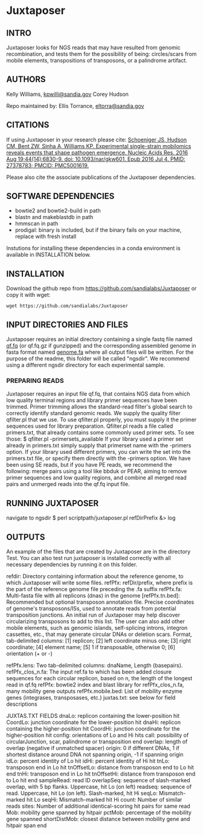 # Juxtaposer

## INTRO
Juxtaposer looks for NGS reads that may have resulted from genomic recombination, and tests them for the
possibility of being: circles/scars from mobile elements, transpositions of transposons, or a palindrome artifact.

## AUTHORS
Kelly Williams, kpwilli@sandia.gov
Corey Hudson

Repo maintained by: Ellis Torrance, eltorra@sandia.gov

## CITATIONS
If using Juxtaposer in your research please cite:
[Schoeniger JS, Hudson CM, Bent ZW, Sinha A, Williams KP. Experimental single-strain mobilomics reveals events that shape pathogen emergence. Nucleic Acids Res. 2016 Aug 19;44(14):6830-9. doi: 10.1093/nar/gkw601. Epub 2016 Jul 4. PMID: 27378783; PMCID: PMC5001619.](https://academic.oup.com/nar/article/44/14/6830/2468219)

Please also cite the associate publications of the Juxtaposer dependencies.

## SOFTWARE DEPENDENCIES
 - bowtie2 and bowtie2-build in path
 - blastn and makeblastdb in path
 - hmmscan in path
 - prodigal: binary is included, but if the binary fails on your machine, replace with fresh install

Instutions for installing these dependencies in a conda environment is available in INSTALLATION below. 

## INSTALLATION

Download the github repo from https://github.com/sandialabs/Juxtaposer or copy it with wget:
```
wget https://github.com/sandialabs/Juxtaposer
```


## INPUT DIRECTORIES AND FILES

Juxtaposer requires an initial directory containing a single fastq file named <ins>qf.fq</ins> (or qf.fq.gz if gunzipped) and the corresponding assembled genome in fasta format named <ins>genome.fa</ins> where all output files will be written. For the purpose of the readme, this folder will be called "ngsdir".
We recommend using a different ngsdir directory for each experimental sample.

### PREPARING READS

Juxtaposer requires an input file qf.fq, that contains NGS data from which low quality terminal regions and library
primer sequences have been trimmed. Primer trimming allows the standard-read filter's global search to correctly
identify standard genomic reads. We supply the quality filter qfilter.pl that we use. To use qfilter.pl properly,
you must supply it the primer sequences used for library preparation. Qfilter.pl reads a file called primers.txt,
that already contains some commonly used primer sets. To see those:
$ qfilter.pl -primersets_available
If your library used a primer set already in primers.txt simply supply that primerset name with the -primers
option. If your library used different primers, you can write the set into the primers.txt file, or specify them
directly with the -primers option.
We have been using SE reads, but if you have PE reads, we recommend the following: merge pairs using a tool like
bbduk or PEAR, aiming to remove primer sequences and low quality regions, and combine all merged read pairs and
unmerged reads into the qf.fq input file.


## RUNNING JUXTAPOSER
navigate to ngsdir
$ perl scriptpath/juxtaposer.pl refDirPrefix &> log


## OUTPUTS
An example of the files that are created by Juxtaposer are in the directory Test. You can also test run juxtaposer is installed correctly with all necessary dependencies by running it on this folder.

refdir: Directory containing information about the reference genome, to which Juxtaposer will write some files.
refPfx: refDir/prefix, where prefix is the part of the reference genome file preceding the .fa suffix
refPfx.fa: Multi-fasta file with all replicons (dnas) in the genome
[refPfx.tn.bed]: Recommended but optional transposon annotation file. Precise coordinates of genome's
 transposons/ISs, used to annotate reads from potential transposition junctions. An initial run of Juxtaposer may
 help discover circularizing transposons to add to this list. The user can also add other mobile elements, such as
 genomic islands, self-splicing introns, integron cassettes, etc., that may generate circular DNAs or deletion scars.
 Format, tab-delimited columns: [1] replicon; [2] left coordinate minus one; [3] right coordinate; [4] element
  name; [5] 1 if transposable, otherwise 0; [6] orientation (+ or -)

refPfx.lens: Two tab-delimited columns: dnaName, Length (basepairs).
refPfx_clos_n.fa: The input ref.fa to which has been added closure sequences for each circular replicon, based
 on n, the length of the longest read in qf.fq
refPfx: bowtie2 index and blast library for refPfx_clos_n.fa, many mobility gene outputs
refPfx.mobile.bed: List of mobility enzyme genes (integrases, transposases, etc.)
juxtas.txt: see below for field descriptions

JUXTAS.TXT FIELDS
dnaLo: replicon containing the lower-position hit
CoordLo: junction coordinate for the lower-position hit
dnaHi: replicon containing the higher-position hit
CoordHi: junction coordinate for the higher-position hit
config: orientations of Lo and Hi hits
call: possibility of circularJunction, scar, palindrome or transposition end
overlap: length of overlap (negative if unmatched spacer)
origin: 0 if different DNAs, 1 if shortest distance around DNA not spanning origin, -1 if spanning origin
idLo: percent identity of Lo hit
idHi: percent identity of Hi hit
tnLo: transposon end in Lo hit
tnOffsetLo: distance from transposon end to Lo hit end
tnHi: transposon end in Lo hit
tnOffsetHi: distance from transposon end to Lo hit end
sampleRead: read ID
overlapSeq: sequence of slash-marked overlap, with 5 bp flanks. Uppercase, hit Lo (on left)
readseq: sequence of read. Uppercase, hit Lo (on left). Slash-marked, hit Hi
seqLo: Mismatch-marked hit Lo
seqHi: Mismatch-marked hit Hi
count: Number of similar reads
sites: Number of additional identical-scoring hit pairs for same read
Mob: mobility gene spanned by hitpair
pctMob: percentage of the mobility gene spanned
shortDistMob: closest distance between mobility gene and hitpair span end
